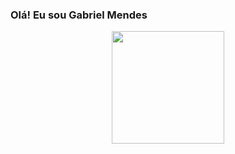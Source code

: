 ### Olá! Eu sou Gabriel Mendes


<div align="center">
  <a href="https://github.com/gabrielmendessilva1">
  <img height="180em" src="https://github-readme-stats.vercel.app/api?username=gabrielmendessilva1&show_icons=true&theme=tokyonight&include_all_commits=true&count_private=true"/>
</div>

          
  
